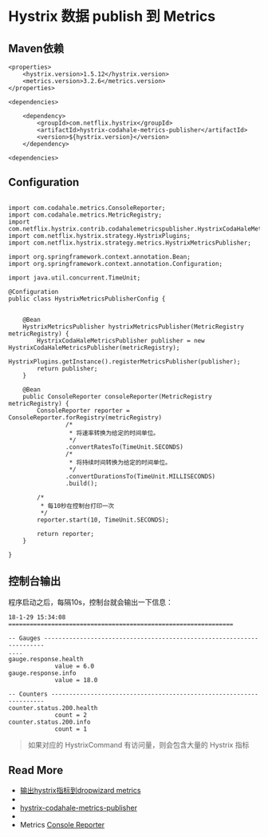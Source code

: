 
# Hystrix 数据 publish 到 Metrics



## Maven依赖
```
<properties>
    <hystrix.version>1.5.12</hystrix.version>
    <metrics.version>3.2.6</metrics.version>
</properties>

<dependencies>

    <dependency>
        <groupId>com.netflix.hystrix</groupId>
        <artifactId>hystrix-codahale-metrics-publisher</artifactId>
        <version>${hystrix.version}</version>
    </dependency>

<dependencies>
```

## Configuration

```

import com.codahale.metrics.ConsoleReporter;
import com.codahale.metrics.MetricRegistry;
import com.netflix.hystrix.contrib.codahalemetricspublisher.HystrixCodaHaleMetricsPublisher;
import com.netflix.hystrix.strategy.HystrixPlugins;
import com.netflix.hystrix.strategy.metrics.HystrixMetricsPublisher;

import org.springframework.context.annotation.Bean;
import org.springframework.context.annotation.Configuration;

import java.util.concurrent.TimeUnit;

@Configuration
public class HystrixMetricsPublisherConfig {


    @Bean
    HystrixMetricsPublisher hystrixMetricsPublisher(MetricRegistry metricRegistry) {
        HystrixCodaHaleMetricsPublisher publisher = new HystrixCodaHaleMetricsPublisher(metricRegistry);
        HystrixPlugins.getInstance().registerMetricsPublisher(publisher);
        return publisher;
    }

    @Bean
    public ConsoleReporter consoleReporter(MetricRegistry metricRegistry) {
        ConsoleReporter reporter = ConsoleReporter.forRegistry(metricRegistry)
                /*
                 * 将速率转换为给定的时间单位。
                 */
                .convertRatesTo(TimeUnit.SECONDS)
                /*
                 * 将持续时间转换为给定的时间单位。
                 */
                .convertDurationsTo(TimeUnit.MILLISECONDS)
                .build();

        /*
         * 每10秒在控制台打印一次
         */
        reporter.start(10, TimeUnit.SECONDS);

        return reporter;
    }

}

```

## 控制台输出

程序启动之后，每隔10s，控制台就会输出一下信息：

```
18-1-29 15:34:08 ===============================================================

-- Gauges ----------------------------------------------------------------------
....
gauge.response.health
             value = 6.0
gauge.response.info
             value = 18.0

-- Counters --------------------------------------------------------------------
counter.status.200.health
             count = 2
counter.status.200.info
             count = 1
```

> 如果对应的 HystrixCommand 有访问量，则会包含大量的 Hystrix 指标


## Read More

- [输出hystrix指标到dropwizard metrics](https://www.jianshu.com/p/cb83057a998f)
-  
- [hystrix-codahale-metrics-publisher](https://github.com/Netflix/Hystrix/tree/master/hystrix-contrib/hystrix-codahale-metrics-publisher)
-  
- Metrics [Console Reporter](http://metrics.dropwizard.io/4.0.0/getting-started.html#console-reporter)